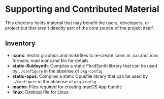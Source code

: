 # Supporting and Contributed Material

This directory holds material that may benefit the users, developers, or
project but that aren't directly part of the core source of the project
itself.

## Inventory

- **icons**: Vector graphics and makefiles to re-create icons in .ico
  and .icns formats; read icons.md file for details
- **static-fluidsynth**: Compiles a static FluidSynth library that can
  be used by `./configure` in the absense of `pkg-config`
- **static-opus**: Compiles a static Opusfile library that can be used
  by `./configure` in the absense of `pkg-config`
- **macos**: Files required for creating macOS App bundle
- **linux**: Desktop file for Linux

